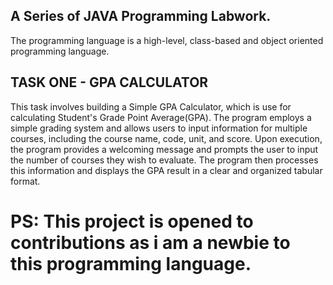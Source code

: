 ## A Series of JAVA Programming Labwork.

The programming language is a high-level, class-based and object oriented programming language.

## TASK ONE - GPA CALCULATOR
This task involves building a Simple GPA Calculator, which is use for calculating Student's Grade Point Average(GPA).
The program employs a simple grading system and allows users to input information for multiple courses, including the course name, code, unit, and score.
Upon execution, the program provides a welcoming message and prompts the user to input the number of courses they wish to evaluate.
The program then processes this information and displays the GPA result in a clear and organized tabular format.


# PS: This project is opened to contributions as i am a newbie to this programming language.
